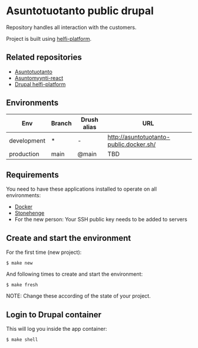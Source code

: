 # Asuntotuotanto public drupal

Repository handles all interaction with the customers.

Project is built using [helfi-platform](https://github.com/City-of-Helsinki/drupal-helfi-platform).

## Related repositories
- [Asuntotuotanto](https://github.com/City-of-Helsinki/drupal-asuntotuotanto)
- [Asuntomyynti-react](https://github.com/City-of-Helsinki/asuntomyynti-react)
- [Drupal helfi-platform](https://github.com/City-of-Helsinki/drupal-helfi-platform)

## Environments

Env | Branch | Drush alias | URL
--- | ------ | ----------- | ---
development | * | - | http://asuntotuotanto-public.docker.sh/
production | main | @main | TBD

## Requirements

You need to have these applications installed to operate on all environments:

- [Docker](https://github.com/druidfi/guidelines/blob/master/docs/docker.md)
- [Stonehenge](https://github.com/druidfi/stonehenge)
- For the new person: Your SSH public key needs to be added to servers

## Create and start the environment

For the first time (new project):

``
$ make new
``

And following times to create and start the environment:

``
$ make fresh
``

NOTE: Change these according of the state of your project.

## Login to Drupal container

This will log you inside the app container:

```
$ make shell
```
